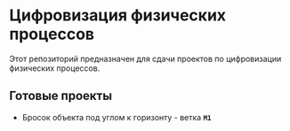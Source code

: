 # Цифровизация физических процессов
Этот репозиторий предназначен для сдачи проектов по цифровизации физических процессов.

## Готовые проекты
- Бросок объекта под углом к горизонту - ветка **`M1`**
